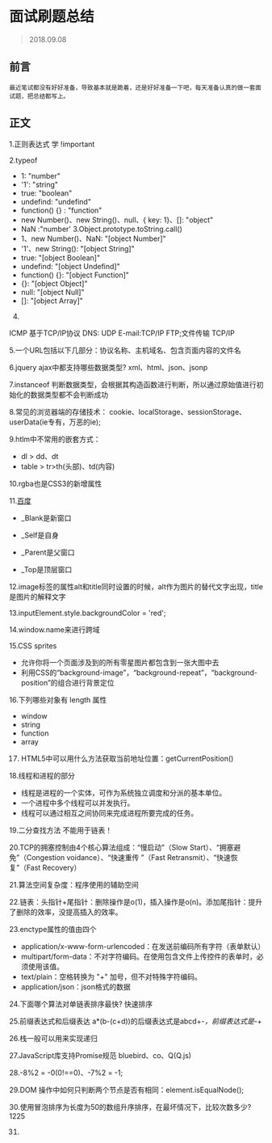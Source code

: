 # 面试刷题总结
> 2018.09.08
## 前言
    最近笔试都没有好好准备，导致基本就是跪着，还是好好准备一下吧，每天准备认真的做一套面试题，把总结都写上。
## 正文
1.正则表达式 学 !important

2.typeof 
- 1: "number"
- '1': "string"
- true: "boolean"
- undefind: "undefind"
- function() {} : "function"
- new Number()、new String()、null、{ key: 1}、[]: "object"
- NaN :"number'
3.Object.prototype.toString.call()
- 1、new Number()、NaN: "[object Number]"
- '1'、new String(): "[object String]"
- true: "[object Boolean]"
- undefind: "[object Undefind]"
- function() {}: "[object Function]"
- {}: "[object Object]"
- null: "[object Null]"
- []: "[object Array]"
 
4.
ICMP  基于TCP/IP协议
DNS: UDP
E-mail:TCP/IP
FTP;文件传输 TCP/IP

5.一个URL包括以下几部分：协议名称、主机域名、包含页面内容的文件名

6.jquery ajax中都支持哪些数据类型? xml、html、json、jsonp

7.instanceof 判断数据类型，会根据其构造函数进行判断，所以通过原始值进行初始化的数据类型都不会判断成功

8.常见的浏览器端的存储技术： cookie、localStorage、sessionStorage、userData(ie专有，万恶的ie);

9.htlm中不常用的嵌套方式：  
- dl > dd、dt
- table > tr>th(头部)、td(内容)

10.rgba也是CSS3的新增属性

11.<a href="http://www.baidu.com" target="_Blank">百度</a>

- _Blank是新窗口

- _Self是自身

- _Parent是父窗口

- _Top是顶层窗口

12.image标签的属性alt和title同时设置的时候，alt作为图片的替代文字出现，title是图片的解释文字

13.inputElement.style.backgroundColor = 'red';

14.window.name来进行跨域

15.CSS sprites
- 允许你将一个页面涉及到的所有零星图片都包含到一张大图中去
- 利用CSS的“background-image”，“background-repeat”，“background-position”的组合进行背景定位

16.下列哪些对象有 length 属性
- window
- string
- function
- array

17. HTML5中可以用什么方法获取当前地址位置：getCurrentPosition()

18.线程和进程的部分
- 线程是进程的一个实体，可作为系统独立调度和分派的基本单位。
- 一个进程中多个线程可以并发执行。
- 线程可以通过相互之间协同来完成进程所要完成的任务。

19.二分查找方法 不能用于链表！

20.TCP的拥塞控制由4个核心算法组成：“慢启动”（Slow Start）、“拥塞避免”（Congestion voidance）、“快速重传 ”（Fast Retransmit）、“快速恢复”（Fast Recovery）

21.算法空间复杂度：程序使用的辅助空间

22.链表：头指针+尾指针：删除操作是o(1)，插入操作是o(n)。添加尾指针：提升了删除的效率，没提高插入的效率。

23.enctype属性的值由四个
- application/x-www-form-urlencoded：在发送前编码所有字符（表单默认）
- multipart/form-data：不对字符编码。在使用包含文件上传控件的表单时，必须使用该值。
- text/plain：空格转换为 "+" 加号，但不对特殊字符编码。
- application/json：json格式的数据

24.下面哪个算法对单链表排序最快? 快速排序

25.前缀表达式和后缀表达
a*(b-(c+d))的后缀表达式是abcd+-*，前缀表达式是*-+ 

26.栈一般可以用来实现递归

27.JavaScript库支持Promise规范 bluebird、co、Q(Q.js)

28.-8%2 = -0(0!==0)、-7%2 = -1;

29.DOM 操作中如何只判断两个节点是否有相同：element.isEqualNode();

30.使用冒泡排序为长度为50的数组升序排序，在最坏情况下，比较次数多少? 1225

31.



